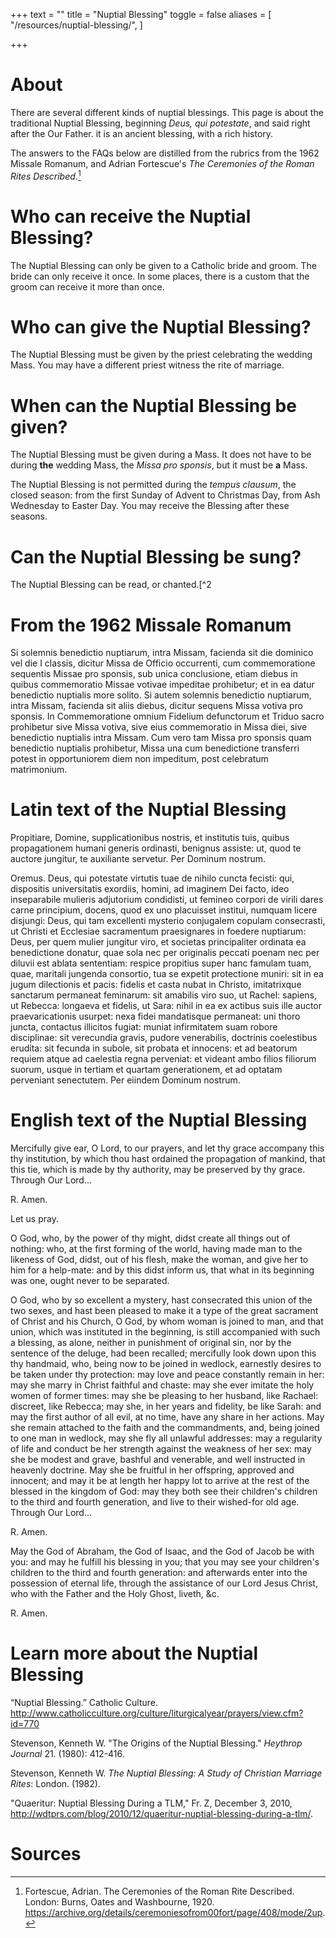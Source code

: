 +++
text = ""
title = "Nuptial Blessing"
toggle = false
aliases = [
    "/resources/nuptial-blessing/",
]

+++

# About

There are several different kinds of nuptial blessings. This page is about the traditional Nuptial Blessing, beginning _Deus, qui potestate_, and said right after the Our Father. it is an ancient blessing, with a rich history. 

The answers to the FAQs below are distilled from the rubrics from the 1962 Missale Romanum, and Adrian Fortescue's _The Ceremonies of the Roman Rites Described_.[^1] 

# Who can receive the Nuptial Blessing? 

The Nuptial Blessing can only be given to a Catholic bride and groom. The bride can only receive it once. In some places, there is a custom that the groom can receive it more than once. 

# Who can give the Nuptial Blessing? 

The Nuptial Blessing must be given by the priest celebrating the wedding Mass. You may have a different priest witness the rite of marriage. 

# When can the Nuptial Blessing be given?

The Nuptial Blessing must be given during a Mass. It does not have to be during **the** wedding Mass, the _Missa pro sponsis_, but it must be **a** Mass.

The Nuptial Blessing is not permitted during the _tempus clausum_, the closed season: from the first Sunday of Advent to Christmas Day, from Ash Wednesday to Easter Day. You may receive the Blessing after these seasons. 

# Can the Nuptial Blessing be sung? 

The Nuptial Blessing can be read, or chanted.[^2

# From the 1962 Missale Romanum

Si solemnis benedictio nuptiarum, intra Missam, facienda sit die dominico vel die I classis, dicitur Missa de Officio occurrenti, cum commemoratione sequentis Missae pro sponsis, sub unica conclusione, etiam diebus in quibus commemoratio Missae votivae impeditae prohibetur; et in ea datur benedictio nuptialis more solito. Si autem solemnis benedictio nuptiarum, intra Missam, facienda sit aliis diebus, dicitur sequens Missa votiva pro sponsis. In Commemoratione omnium Fidelium defunctorum et Triduo sacro prohibetur sive Missa votiva, sive eius commemoratio in Missa diei, sive benedictio nuptialis intra Missam. Cum vero tam Missa pro sponsis quam benedictio nuptialis prohibetur, Missa una cum benedictione transferri potest in opportuniorem diem non impeditum, post celebratum matrimonium.

# Latin text of the Nuptial Blessing 

Propitiare, Domine, supplicationibus nostris, et institutis tuis, quibus propagationem humani generis ordinasti, benignus assiste: ut, quod te auctore jungitur, te auxiliante servetur. Per Dominum nostrum.

Oremus. Deus, qui potestate virtutis tuae de nihilo cuncta fecisti: qui, dispositis universitatis exordiis, homini, ad imaginem Dei facto, ideo inseparabile mulieris adjutorium condidisti, ut femineo corpori de virili dares carne principium, docens, quod ex uno placuisset institui, numquam licere disjungi: Deus, qui tam excellenti mysterio conjugalem copulam consecrasti, ut Christi et Ecclesiae sacramentum praesignares in foedere nuptiarum: Deus, per quem mulier jungitur viro, et societas principaliter ordinata ea benedictione donatur, quae sola nec per originalis peccati poenam nec per diluvii est ablata sententiam: respice propitius super hanc famulam tuam, quae, maritali jungenda consortio, tua se expetit protectione muniri: sit in ea jugum dilectionis et pacis: fidelis et casta nubat in Christo, imitatrixque sanctarum permaneat feminarum: sit amabilis viro suo, ut Rachel: sapiens, ut Rebecca: longaeva et fidelis, ut Sara: nihil in ea ex actibus suis ille auctor praevaricationis usurpet: nexa fidei mandatisque permaneat: uni thoro juncta, contactus illicitos fugiat: muniat infirmitatem suam robore disciplinae: sit verecundia gravis, pudore venerabilis, doctrinis coelestibus erudita: sit fecunda in subole, sit probata et innocens: et ad beatorum requiem atque ad caelestia regna perveniat: et videant ambo filios filiorum suorum, usque in tertiam et quartam generationem, et ad optatam perveniant senectutem. Per eiindem Dominum nostrum.

# English text of the Nuptial Blessing

Mercifully give ear, O Lord, to our prayers, and let thy grace accompany this thy institution, by which thou hast ordained the propagation of mankind, that this tie, which is made by thy authority, may be preserved by thy grace. Through Our Lord...

R. Amen.

Let us pray.

O God, who, by the power of thy might, didst create all things out of nothing: who, at the first forming of the world, having made man to the likeness of God, didst, out of his flesh, make the woman, and give her to him for a help-mate: and by this didst inform us, that what in its beginning was one, ought never to be separated. 

O God, who by so excellent a mystery, hast consecrated this union of the two sexes, and hast been pleased to make it a type of the great sacrament of Christ and his Church, O God, by whom woman is joined to man, and that union, which was instituted in the beginning, is still accompanied with such a blessing, as alone, neither in punishment of original sin, nor by the sentence of the deluge, had been recalled; mercifully look down upon this thy handmaid, who, being now to be joined in wedlock, earnestly desires to be taken under thy protection: may love and peace constantly remain in her: may she marry in Christ faithful and chaste: may she ever imitate the holy women of former times: may she be pleasing to her husband, like Rachael: discreet, like Rebecca; may she, in her years and fidelity, be like Sarah: and may the first author of all evil, at no time, have any share in her actions. May she remain attached to the faith and the commandments, and, being joined to one man in wedlock, may she fly all unlawful addresses: may a regularity of life and conduct be her strength against the weakness of her sex: may she be modest and grave, bashful and venerable, and well instructed in heavenly doctrine. May she be fruitful in her offspring, approved and innocent; and may it be at length her happy lot to arrive at the rest of the blessed in the kingdom of God: may they both see their children's children to the third and fourth generation, and live to their wished-for old age. Through Our Lord...

R. Amen.

May the God of Abraham, the God of Isaac, and the God of Jacob be with you: and may he fulfill his blessing in you; that you may see your children's children to the third and fourth generation: and afterwards enter into the possession of eternal life, through the assistance of our Lord Jesus Christ, who with the Father and the Holy Ghost, liveth, &c.

R. Amen.

# Learn more about the Nuptial Blessing

“Nuptial Blessing.” Catholic Culture.  http://www.catholicculture.org/culture/liturgicalyear/prayers/view.cfm?id=770

Stevenson, Kenneth W. "The Origins of the Nuptial Blessing." _Heythrop Journal_ 21. (1980): 412-416.

Stevenson, Kenneth W. _The Nuptial Blessing: A Study of Christian Marriage Rites_: London. (1982).

"Quaeritur: Nuptial Blessing During a TLM," Fr. Z, December 3, 2010, http://wdtprs.com/blog/2010/12/quaeritur-nuptial-blessing-during-a-tlm/.

# Sources

[^1]: Fortescue, Adrian. The Ceremonies of the Roman Rite Described. London: Burns, Oates and Washbourne, 1920. https://archive.org/details/ceremoniesofrom00fort/page/408/mode/2up.

[^2]: Friel, David. “Chant Notation—Nuptial Blessing (EF).” Corpus Christi Watershed, September 8, 2019. http://www.ccwatershed.org/blog/2019/sep/8/chant-notation-nuptial-blessing-extraordinary-form/.


